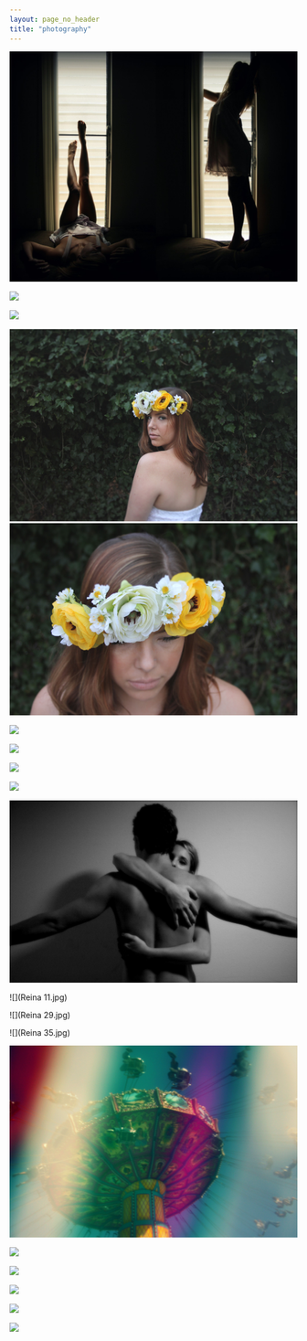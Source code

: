 ```yaml
---
layout: page_no_header
title: "photography"
---
```


![](2554628632-6fac241ec7-o.jpg)

![](ari-and-max-dyp-2.jpg)

![](carme.jpg)

![](danielle-horiz-dyp.jpg)

![](IMG_4740.JPG)

![](IMG_4900.JPG)

![](IMG_6194.jpg)

![](pat-big-sur-truck-dyp.jpg)

![](patmearms.jpg)

![](Reina 11.jpg)

![](Reina 29.jpg)

![](Reina 35.jpg)

![](skyswings.jpg)

![](untitled-2-7.jpg)

![](untitled-2-28.jpg)

![](untitled-2-33.jpg)

![](untitled-2-68.jpg)

![](untitled-55.jpg)